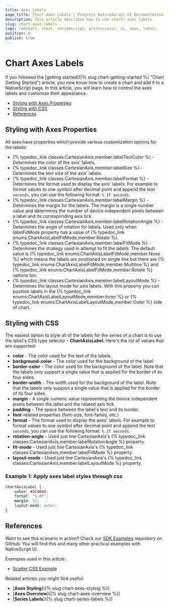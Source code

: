 ```yaml
---
title: Axes Labels
page_title: Chart Axes Labels | Progress NativeScript UI Documentation
description: This article describes how to use charts axes labels.
slug: chart-axes-labels
tags: radchart, chart, nativescript, professional, ui, axes, labels
position: 6
publish: true
---
```


# Chart Axes Labels

If you followed the [getting started]({% slug chart-getting-started %} "Chart Getting Started") article, you now know how to create a chart and add it to a NativeScript page. In this article, you will learn how to control the axes labels and customize their appearance.

* [Styling with Axes Properties](#styling-with-axes-properties)
* [Styling with CSS](#styling-with-css)
* [References](#references)

## Styling with Axes Properties

All axes have properties which provide various customization options for the labels:

* {% typedoc_link classes:CartesianAxis,member:labelTextColor %} - Determines the color of the axis' labels.
* {% typedoc_link classes:CartesianAxis,member:labelSize %} - Determines the text size of the axis' labels.
* {% typedoc_link classes:CartesianAxis,member:labelFormat %} - Determines the format used to display the axis' labels. For example to format values to one symbol after decimal point and append the text `seconds`, you can use the following format: `%.1f seconds`.
* {% typedoc_link classes:CartesianAxis,member:labelMargin %} - Determines the margin for the labels. The margin is a single number value and determines the number of device independent pixels between a label and its corresponding axis tick.
* {% typedoc_link classes:CartesianAxis,member:labelRotationAngle %} - Determines the angle of rotation for labels. Used only when *labelFitMode* property has a value of {% typedoc_link enums:ChartAxisLabelFitMode,member:Rotate %}.
* {% typedoc_link classes:CartesianAxis,member:labelFitMode %} - Determines the strategy used in attempt to fit the labels. The default value is {% typedoc_link enums:ChartAxisLabelFitMode,member:None %} which means the labels are positioned on single line but there are {% typedoc_link enums:ChartAxisLabelFitMode,member:Multiline %} and {% typedoc_link enums:ChartAxisLabelFitMode,member:Rotate %} options too.
* {% typedoc_link classes:CartesianAxis,member:labelLayoutMode %} - Determines the layout mode for axis labels. With this property you can position labels in the {% typedoc_link enums:ChartAxisLabelLayoutMode,member:Inner %} or {% typedoc_link enums:ChartAxisLabelLayoutMode,member:Outer %} side of chart.

## Styling with CSS

The easiest option to style all of the labels for the series of a chart is to use the label's CSS type selector - **ChartAxisLabel**. Here's the list of values that are supported:

* **color** - The color used for the text of the labels.
* **background-color** - The color used for the background of the label.
* **border-color** - The color used for the background of the label. Note that the labels only support a single value that is applied for the border of its four sides.
* **border-width** - The width used for the background of the label. Note that the labels only support a single value that is applied for the border of its four sides.
* **margin** - A single numeric value representing the device independent pixels between the label and the related axis tick.
* **padding** - The space between the label's text and its border.
* **font**-related properties (font-size, font-family, etc.)
* **format** -  The format used to display the axes' labels. For example to format values to one symbol after decimal point and append the text `seconds`, you can use the following format: `%.1f seconds`.
* **rotation-angle** - Used just line CartesianAxis's {% typedoc_link classes:CartesianAxis,member:labelRotationAngle %} property.
* **fit-mode** - Used just line CartesianAxis's {% typedoc_link classes:CartesianAxis,member:labelFitMode %} property.
* **layout-mode** - Used just line CartesianAxis's {% typedoc_link classes:CartesianAxis,member:labelLayoutMode %} property.

### Example 1: Apply axes label styles through css

``` CSS
ChartAxisLabel {
    color: #3C4044;
    format: "%.0f";
    margin: 12;
    layout-mode: outer;
}
```

## References

Want to see this scenario in action?
Check our [SDK Examples](https://github.com/NativeScript/nativescript-ui-samples) repository on GitHub. You will find this and many other practical examples with NativeScript UI.

Examples used in this article:

* [Scatter CSS Example](https://github.com/NativeScript/nativescript-ui-samples/tree/master/chart/app/examples/css)

Related articles you might find useful:

* [**Axes Styling**]({% slug chart-axes-styling %})
* [**Axes Overview**]({% slug chart-axes-overview %})
* [**Series Labels**]({% slug chart-series-labels %})
